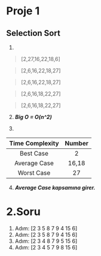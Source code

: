 #  Proje 1
## Selection Sort 
1. 
>[2,27,16,22,18,6]

>[2,6,16,22,18,27]

>[2,6,16,22,18,27]

>[2,6,16,18,22,27]

>[2,6,16,18,22,27]
2) ***Big O = O(n^2)***

3. 

|Time Complexity|Number|
|:---:|:---:|
|Best Case|2|
|Average Case|16,18|
|Worst Case|27|
4. ***Average Case kapsamına girer.***
# 2.Soru
1. Adım: [2 3 5 8 7 9 4 15 6]
2. Adım: [2 3 5 8 7 9 4 15 6]
3. Adım: [2 3 4 8 7 9 5 15 6]
4. Adım: [2 3 4 5 7 9 8 15 6]